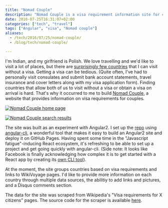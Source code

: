 ```yaml
---
title: "Nomad Couple"
description: "Nomad Couple is a visa requirement information site for couples"
date: 2016-07-25T16:31:07+02:00
categories: ["tech", "travel"]
tags: ["Angular", "visa", "Nomad couple"]
aliases:
  - /tech/2016/07/25/nomad-couple/
  - /blog/tech/nomad-couple/

---
```


I'm Indian, and my girlfriend is Polish. We love travelling and we'd like to visit a lot of places, but there are [surprisingly few countries](https://en.wikipedia.org/wiki/Visa_requirements_for_Indian_citizens#Visa_requirements_map) that I can visit without a visa. Getting a visa can be tedious. (Quite often, I've had to  personally visit consulates and submit bank account statements, travel insurance and cover letters along with my visa application form). Finding countries that allow both of us to visit without a visa or obtain a visa on arrival is hard. That's why it occurred to me to build [Nomad Couple](https://nomadcouple.vinaygopinath.me), a website that provides information on visa requirements for couples.

[![Nomad Couple home page](/images/blog/nomad-couple/home.png)](/images/blog/nomad-couple/home.png)

[![Nomad Couple search results](/images/blog/nomad-couple/search.png)](/images/blog/nomad-couple/search.png)

The site was built as an experiment with Angular2. I set up the [repo](https://github.com/vinaygopinath/NomadCouple) using [angular-cli](https://github.com/angular/angular-cli), a wonderful tool that makes it easy to build an Angular2 site and deploy it on GitHub Pages. Having spent some time in the "Javascript fatigue"-inducing React ecosystem, it's refreshing to be able to set up a project and get going quickly with angular-cli. (Side note: It looks like Facebook is finally acknowledging how complex it is to get started with a React app by creating its [own CLI tool](https://facebook.github.io/react/blog/2016/07/22/create-apps-with-no-configuration.html)).

At the moment, the site groups countries based on visa requirements and links to WikiVoyage pages. I'd like to provide more information on each country through multiple data sources, the abilitiy to add links and pictures, and a Disqus comments section.

The data for the site was scraped from Wikipedia's "Visa requirements for X citizens" pages. The source code for the scraper is available [here](https://github.com/vinaygopinath/visa-req-wiki-scraper).
